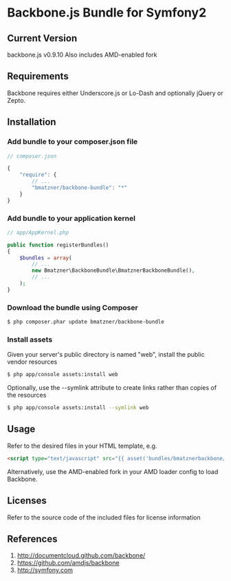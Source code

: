 # Backbone.js Bundle for Symfony2

## Current Version

backbone.js v0.9.10
Also includes AMD-enabled fork

## Requirements

Backbone requires either Underscore.js or Lo-Dash and optionally jQuery or Zepto.

## Installation

### Add bundle to your composer.json file

``` js
// composer.json

{
    "require": {
		// ...
        "bmatzner/backbone-bundle": "*"
    }
}
```

### Add bundle to your application kernel

``` php
// app/AppKernel.php

public function registerBundles()
{
    $bundles = array(
        // ...
        new Bmatzner\BackboneBundle\BmatznerBackboneBundle(),
        // ...
    );
}
```

### Download the bundle using Composer

``` bash
$ php composer.phar update bmatzner/backbone-bundle
```

### Install assets

Given your server's public directory is named "web", install the public vendor resources

``` bash
$ php app/console assets:install web
```

Optionally, use the --symlink attribute to create links rather than copies of the resources 

``` bash
$ php app/console assets:install --symlink web
```

## Usage

Refer to the desired files in your HTML template, e.g.

``` html
<script type="text/javascript" src="{{ asset('bundles/bmatznerbackbone/js/backbone.min.js') }}"></script>
```

Alternatively, use the AMD-enabled fork in your AMD loader config to load Backbone.

## Licenses

Refer to the source code of the included files for license information

## References

1. http://documentcloud.github.com/backbone/
2. https://github.com/amdjs/backbone
3. http://symfony.com
